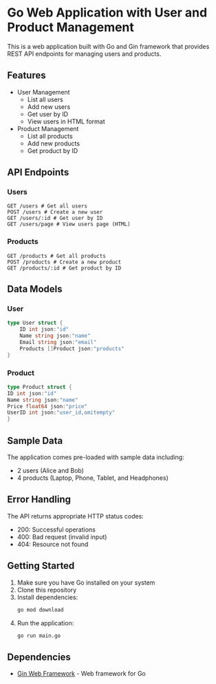 # Go Web Application with User and Product Management

This is a web application built with Go and Gin framework that provides REST API endpoints for managing users and products.

## Features

- User Management
  - List all users
  - Add new users
  - Get user by ID
  - View users in HTML format
- Product Management
  - List all products
  - Add new products
  - Get product by ID

## API Endpoints

### Users

```http
GET /users # Get all users
POST /users # Create a new user
GET /users/:id # Get user by ID
GET /users/page # View users page (HTML)
```

### Products

```http
GET /products # Get all products
POST /products # Create a new product
GET /products/:id # Get product by ID
```

## Data Models

### User

```go
type User struct {
    ID int json:"id"
    Name string json:"name"
    Email string json:"email"
    Products []Product json:"products"
}
```

### Product

```go
type Product struct {
ID int json:"id"
Name string json:"name"
Price float64 json:"price"
UserID int json:"user_id,omitempty"
}
```


## Sample Data

The application comes pre-loaded with sample data including:
- 2 users (Alice and Bob)
- 4 products (Laptop, Phone, Tablet, and Headphones)

## Error Handling

The API returns appropriate HTTP status codes:
- 200: Successful operations
- 400: Bad request (invalid input)
- 404: Resource not found

## Getting Started

1. Make sure you have Go installed on your system
2. Clone this repository
3. Install dependencies:
   ```bash
   go mod download
   ```
4. Run the application:
   ```bash
   go run main.go
   ```

## Dependencies

- [Gin Web Framework](https://github.com/gin-gonic/gin) - Web framework for Go